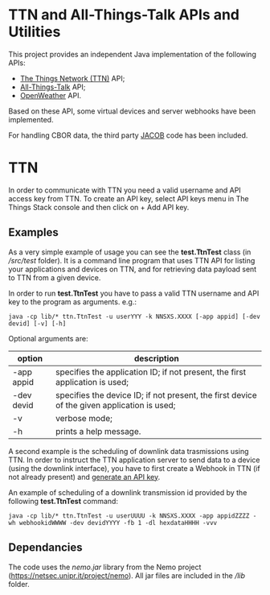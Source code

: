 # TTN and All-Things-Talk APIs and Utilities

This project provides an independent Java implementation of the following APIs:
* [The Things Network (TTN)](https://www.thethingsindustries.com/docs/integrations/) API;
* [All-Things-Talk](https://api.allthingstalk.io/swagger/ui/index) API;
* [OpenWeather](https://openweathermap.org) API.

Based on these API, some virtual devices and server webhooks have been implemented.

For handling CBOR data, the third party [JACOB](https://github.com/jawi/jacob) code has been included.



# TTN

In order to communicate with TTN you need a valid username and API access key from TTN. To create an API key, select API keys menu in The Things Stack console and then click on + Add API key.


## Examples

As a very simple example of usage you can see the **test.TtnTest** class (in */src/test* folder). It is a command line program that uses TTN API for listing your applications and devices on TTN, and for retrieving data payload sent to TTN from a given device.

In order to run **test.TtnTest** you have to pass a valid TTN username and API key to the program as arguments. e.g.:
```
java -cp lib/* ttn.TtnTest -u userYYY -k NNSXS.XXXX [-app appid] [-dev devid] [-v] [-h]
```

Optional arguments are:

| option | description |
| ------------- | ------------- |
| -app appid | specifies the application ID; if not present, the first application is used; |
| -dev devid | specifies the device ID; if not present, the first device of the given application is used; |
| -v | verbose mode; |
| -h | prints a help message. |


A second example is the scheduling of downlink data trasmissions using TTN.
In order to instruct the TTN application server to send data to a device (using the downlink interface), you have to first create a Webhook in TTN (if not already present) and [generate an API key](https://www.thethingsindustries.com/docs/integrations/webhooks/scheduling-downlinks/).

An example of scheduling of a downlink transmission id provided by the following **test.TtnTest** command:
```
java -cp lib/* ttn.TtnTest -u userUUUU -k NNSXS.XXXX -app appidZZZZ -wh webhookidWWWW -dev devidYYYY -fb 1 -dl hexdataHHHH -vvv
```



## Dependancies

The code uses the *nemo.jar* library from the Nemo project (https://netsec.unipr.it/project/nemo). All jar files are included in the */lib* folder. 
